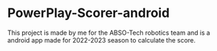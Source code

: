 # PowerPlay-Scorer-android
This project is made by me for the ABSO-Tech robotics team and is a android app made for 2022-2023 season to calculate the score.
